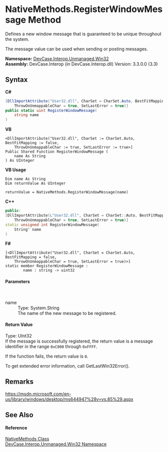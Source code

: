 # NativeMethods.RegisterWindowMessage Method 
 

Defines a new window message that is guaranteed to be unique throughout the system. 

 The message value can be used when sending or posting messages.

**Namespace:**&nbsp;<a href="N_DevCase_Interop_Unmanaged_Win32">DevCase.Interop.Unmanaged.Win32</a><br />**Assembly:**&nbsp;DevCase.Interop (in DevCase.Interop.dll) Version: 3.3.0.0 (3.3)

## Syntax

**C#**<br />
``` C#
[DllImportAttribute("User32.dll", CharSet = CharSet.Auto, BestFitMapping = false, 
	ThrowOnUnmappableChar = true, SetLastError = true)]
public static uint RegisterWindowMessage(
	string name
)
```

**VB**<br />
``` VB
<DllImportAttribute("User32.dll", CharSet := CharSet.Auto, BestFitMapping := false, 
	ThrowOnUnmappableChar := true, SetLastError := true>]
Public Shared Function RegisterWindowMessage ( 
	name As String
) As UInteger
```

**VB Usage**<br />
``` VB Usage
Dim name As String
Dim returnValue As UInteger

returnValue = NativeMethods.RegisterWindowMessage(name)
```

**C++**<br />
``` C++
public:
[DllImportAttribute(L"User32.dll", CharSet = CharSet::Auto, BestFitMapping = false, 
	ThrowOnUnmappableChar = true, SetLastError = true)]
static unsigned int RegisterWindowMessage(
	String^ name
)
```

**F#**<br />
``` F#
[<DllImportAttribute("User32.dll", CharSet = CharSet.Auto, BestFitMapping = false, 
	ThrowOnUnmappableChar = true, SetLastError = true)>]
static member RegisterWindowMessage : 
        name : string -> uint32 

```


#### Parameters
&nbsp;<dl><dt>name</dt><dd>Type: System.String<br />The name of the new message to be registered.</dd></dl>

#### Return Value
Type: UInt32<br />If the message is successfully registered, the return value is a message identifier in the range `0xC000` through `0xFFFF`. 

 If the function fails, the return value is `0`. 

 To get extended error information, call GetLastWin32Error().

## Remarks
<a href="https://msdn.microsoft.com/en-us/library/windows/desktop/ms644947%28v=vs.85%29.aspx" target="_blank">https://msdn.microsoft.com/en-us/library/windows/desktop/ms644947%28v=vs.85%29.aspx</a>

## See Also


#### Reference
<a href="T_DevCase_Interop_Unmanaged_Win32_NativeMethods">NativeMethods Class</a><br /><a href="N_DevCase_Interop_Unmanaged_Win32">DevCase.Interop.Unmanaged.Win32 Namespace</a><br />